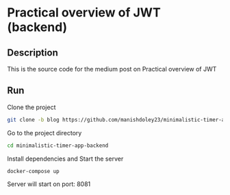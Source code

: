 # Practical overview of JWT (backend)

## Description

This is the source code for the medium post on Practical overview of JWT

## Run

Clone the project

```bash
git clone -b blog https://github.com/manishdoley23/minimalistic-timer-app-backend.git
```

Go to the project directory

```bash
cd minimalistic-timer-app-backend
```

Install dependencies and Start the server

```bash
docker-compose up
```

Server will start on port: 8081
